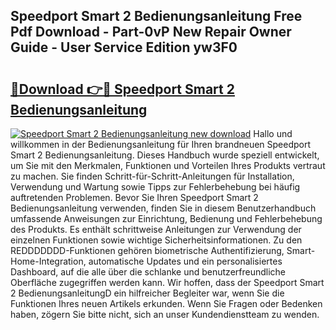 ## Speedport Smart 2 Bedienungsanleitung Free Pdf Download - Part-0vP New Repair Owner Guide - User Service Edition yw3F0

# <h2><a href="http://df3hts4.blite.top/?on=Speedport+Smart+2+Bedienungsanleitung">🔗Download 👉🔴 Speedport Smart 2 Bedienungsanleitung</a></h2>

[![Speedport Smart 2 Bedienungsanleitung new download](https://i.imgur.com/lujVjoI.png)](http://df3hts4.blite.top/?on=Speedport+Smart+2+Bedienungsanleitung)
Hallo und willkommen in der Bedienungsanleitung für Ihren brandneuen Speedport Smart 2 Bedienungsanleitung. Dieses Handbuch wurde speziell entwickelt, um Sie mit den Merkmalen, Funktionen und Vorteilen Ihres Produkts vertraut zu machen. Sie finden Schritt-für-Schritt-Anleitungen für Installation, Verwendung und Wartung sowie Tipps zur Fehlerbehebung bei häufig auftretenden Problemen. Bevor Sie Ihren Speedport Smart 2 Bedienungsanleitung verwenden, finden Sie in diesem Benutzerhandbuch umfassende Anweisungen zur Einrichtung, Bedienung und Fehlerbehebung des Produkts. Es enthält schrittweise Anleitungen zur Verwendung der einzelnen Funktionen sowie wichtige Sicherheitsinformationen. Zu den REDDDDDDD-Funktionen gehören biometrische Authentifizierung, Smart-Home-Integration, automatische Updates und ein personalisiertes Dashboard, auf die alle über die schlanke und benutzerfreundliche Oberfläche zugegriffen werden kann. Wir hoffen, dass der Speedport Smart 2 BedienungsanleitungD ein hilfreicher Begleiter war, wenn Sie die Funktionen Ihres neuen Artikels erkunden. Wenn Sie Fragen oder Bedenken haben, zögern Sie bitte nicht, sich an unser Kundendienstteam zu wenden.
